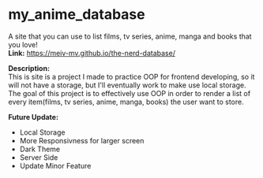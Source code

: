 # my_anime_database
A site that you can use to list films, tv series, anime, manga and books that you love!<br>
**Link:** https://meiv-mv.github.io/the-nerd-database/

**Description:**<br>
This is site is a project I made to practice OOP for frontend developing, so it will not have a storage, but I'll eventually work to make use local storage.<br>
The goal of this project is to effectively use OOP in order to render a list of every item(films, tv series, anime, manga, books) the user want to store.

**Future Update:**
  - Local Storage
  - More Responsivness for larger screen
  - Dark Theme
  - Server Side
  - Update Minor Feature
